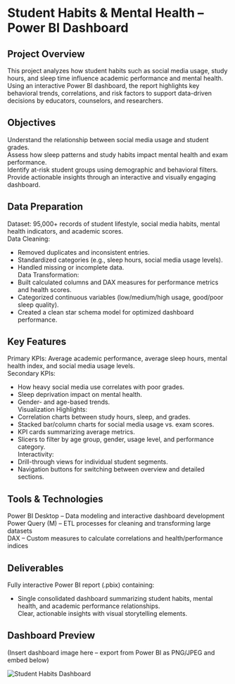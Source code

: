 
# Student Habits & Mental Health – Power BI Dashboard

## Project Overview
This project analyzes how student habits such as social media usage, study hours, and sleep time influence academic performance and mental health. Using an interactive Power BI dashboard, the report highlights key behavioral trends, correlations, and risk factors to support data-driven decisions by educators, counselors, and researchers.

## Objectives
Understand the relationship between social media usage and student grades.  
Assess how sleep patterns and study habits impact mental health and exam performance.  
Identify at-risk student groups using demographic and behavioral filters.  
Provide actionable insights through an interactive and visually engaging dashboard.  

## Data Preparation
Dataset: 95,000+ records of student lifestyle, social media habits, mental health indicators, and academic scores.  
Data Cleaning:  
- Removed duplicates and inconsistent entries.  
- Standardized categories (e.g., sleep hours, social media usage levels).  
- Handled missing or incomplete data.  
Data Transformation:  
- Built calculated columns and DAX measures for performance metrics and health scores.  
- Categorized continuous variables (low/medium/high usage, good/poor sleep quality).  
- Created a clean star schema model for optimized dashboard performance.  

## Key Features
Primary KPIs: Average academic performance, average sleep hours, mental health index, and social media usage levels.  
Secondary KPIs:  
- How heavy social media use correlates with poor grades.  
- Sleep deprivation impact on mental health.  
- Gender- and age-based trends.  
Visualization Highlights:  
- Correlation charts between study hours, sleep, and grades.  
- Stacked bar/column charts for social media usage vs. exam scores.  
- KPI cards summarizing average metrics.  
- Slicers to filter by age group, gender, usage level, and performance category.  
Interactivity:  
- Drill-through views for individual student segments.  
- Navigation buttons for switching between overview and detailed sections.  

## Tools & Technologies
Power BI Desktop – Data modeling and interactive dashboard development  
Power Query (M) – ETL processes for cleaning and transforming large datasets  
DAX – Custom measures to calculate correlations and health/performance indices  

## Deliverables
Fully interactive Power BI report (.pbix) containing:  
- Single consolidated dashboard summarizing student habits, mental health, and academic performance relationships.  
Clear, actionable insights with visual storytelling elements.

## Dashboard Preview
(Insert dashboard image here – export from Power BI as PNG/JPEG and embed below)  

![Student Habits Dashboard](student_habits_dashboard.png)
